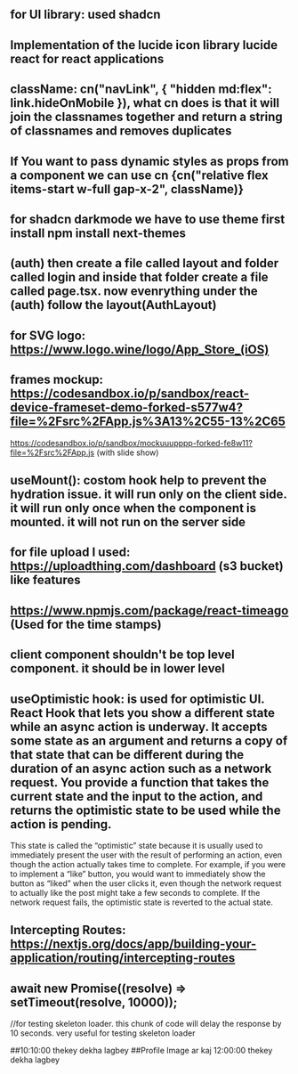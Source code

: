 ## for UI library: used shadcn
## Implementation of the lucide icon library lucide react for react applications
## className: cn("navLink", { "hidden md:flex": link.hideOnMobile }), what cn does is that it will join the classnames together and return a string of classnames and removes duplicates
## If You want to pass dynamic styles as props from a component we can use cn {cn("relative flex items-start w-full gap-x-2", className)}

## for shadcn darkmode we have to use theme first install npm install next-themes

## (auth) then create a file called layout and  folder called login and inside that folder create a file called page.tsx. now evenrything under the (auth) follow the layout(AuthLayout)

## for SVG logo: https://www.logo.wine/logo/App_Store_(iOS)

## frames mockup: https://codesandbox.io/p/sandbox/react-device-frameset-demo-forked-s577w4?file=%2Fsrc%2FApp.js%3A13%2C55-13%2C65
 https://codesandbox.io/p/sandbox/mockuuupppp-forked-fe8w11?file=%2Fsrc%2FApp.js (with slide show)

## useMount(): costom hook help to prevent the hydration issue. it will run only on the client side. it will run only once when the component is mounted. it will not run on the server side

## for file upload I used: https://uploadthing.com/dashboard (s3 bucket) like features

## https://www.npmjs.com/package/react-timeago (Used for the time stamps)

## client component shouldn't be top level component. it should be in lower level

## useOptimistic hook: is used for optimistic UI. React Hook that lets you show a different state while an async action is underway. It accepts some state as an argument and returns a copy of that state that can be different during the duration of an async action such as a network request. You provide a function that takes the current state and the input to the action, and returns the optimistic state to be used while the action is pending.

This state is called the “optimistic” state because it is usually used to immediately present the user with the result of performing an action, even though the action actually takes time to complete. For example, if you were to implement a “like” button, you would want to immediately show the button as “liked” when the user clicks it, even though the network request to actually like the post might take a few seconds to complete. If the network request fails, the optimistic state is reverted to the actual state.

## Intercepting Routes: https://nextjs.org/docs/app/building-your-application/routing/intercepting-routes

##   await new Promise((resolve) => setTimeout(resolve, 10000));  
//for testing skeleton loader. this chunk of code will delay the response by 10 seconds. very useful for testing skeleton loader

##10:10:00 thekey dekha lagbey
##Profile Image ar kaj 12:00:00 thekey dekha lagbey

